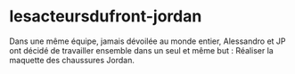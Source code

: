 # lesacteursdufront-jordan

Dans une même équipe, jamais dévoilée au monde entier, Alessandro et JP ont décidé de travailler ensemble dans un seul et même but : Réaliser la maquette des chaussures Jordan.

